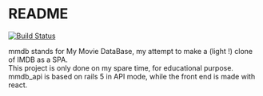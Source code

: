 # README  

[![Build Status](https://semaphoreci.com/api/v1/landry/mmdb_api/branches/master/shields_badge.svg)](https://semaphoreci.com/landry/mmdb_api)

mmdb stands for My Movie DataBase, my attempt to make a (light !) clone of IMDB as a SPA.  
This project is only done on my spare time, for educational purpose.  
mmdb_api is based on rails 5 in API mode, while the front end is made with react.
